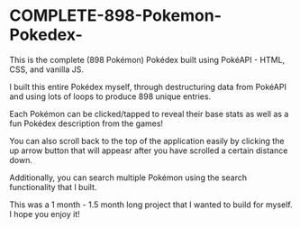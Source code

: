 # COMPLETE-898-Pokemon-Pokedex-

This is the complete (898 Pokémon) Pokédex built using PokéAPI - HTML, CSS, and vanilla JS. 

I built this entire Pokédex myself, through destructuring data from PokéAPI and using lots of loops to produce 898 unique entries.

Each Pokémon can be clicked/tapped to reveal their base stats as well as a fun Pokédex description from the games!

You can also scroll back to the top of the application easily by clicking the up arrow button that will appeasr after you have scrolled a certain distance down.

Additionally, you can search multiple Pokémon using the search functionality that I built.

This was a 1 month - 1.5 month long project that I wanted to build for myself. I hope you enjoy it!    
